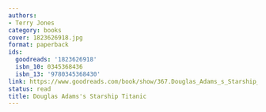 ```yaml
---
authors:
- Terry Jones
category: books
cover: 1823626918.jpg
format: paperback
ids:
  goodreads: '1823626918'
  isbn_10: 0345368436
  isbn_13: '9780345368430'
link: https://www.goodreads.com/book/show/367.Douglas_Adams_s_Starship_Titanic
status: read
title: Douglas Adams's Starship Titanic
---
```

